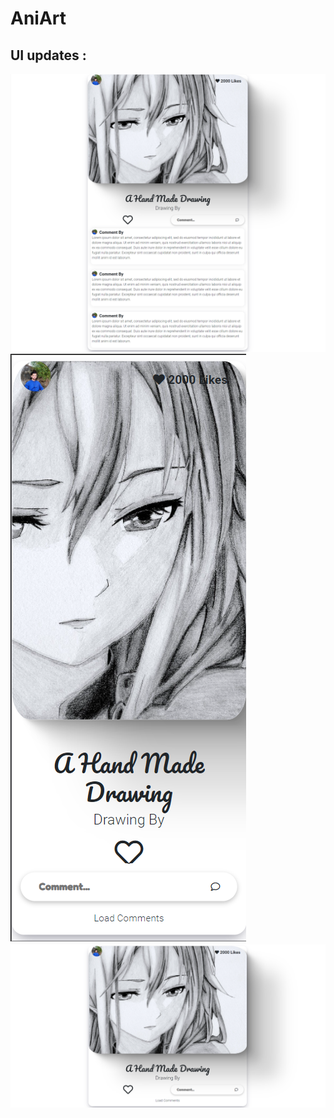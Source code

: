 # AniArt

## UI updates :

![Pic-1](./others/AniArt.png)
![Pic-2](./others/AniArt(1).png)
![Pic-3](./others/AniArt(2).png)
